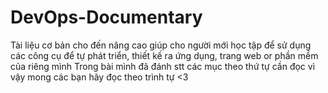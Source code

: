 # DevOps-Documentary
Tài liệu cơ bản cho đến nâng cao giúp cho người mới học tập để sử dụng các công cụ để tự phát triển, thiết kế ra ứng dụng, trang web or phần mềm của riêng mình
Trong bài mình đã đánh stt các mục theo thứ tự cần đọc vì vậy mong các bạn hãy đọc theo trình tự <3
